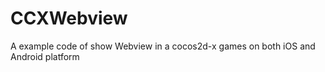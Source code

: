 CCXWebview
==========

A example code of show Webview in a cocos2d-x games on both iOS and Android platform